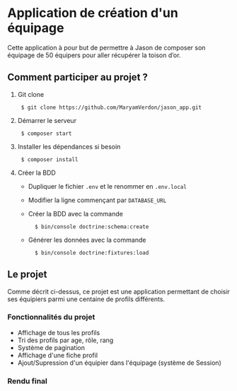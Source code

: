 # Application de création d'un équipage
Cette application à pour but de permettre à Jason de composer son équipage de 50 équipers pour aller récupérer la toison d’or.

## Comment participer au projet ?

1. Git clone

        $ git clone https://github.com/MaryamVerdon/jason_app.git

2. Démarrer le serveur

        $ composer start

3. Installer les dépendances si besoin

        $ composer install

4. Créer la BDD
    - Dupliquer le fichier `.env` et le renommer en `.env.local`
    - Modifier la ligne commençant par `DATABASE_URL`
    - Créer la BDD avec la commande
        
            $ bin/console doctrine:schema:create
    
    - Générer les données avec la commande

            $ bin/console doctrine:fixtures:load

 ## Le projet
 Comme décrit ci-dessus, ce projet est une application permettant de choisir ses équipiers parmi une centaine de profils différents. 

 ### Fonctionnalités du projet
 
  - Affichage de tous les profils 
  - Tri des profils par age, rôle, rang
  - Système de pagination
  - Affichage d'une fiche profil
  - Ajout/Supression d'un équipier dans l'équipage (système de Session)
  
  ### Rendu final
 
